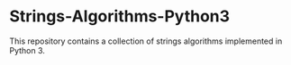 # Strings-Algorithms-Python3
This repository contains a collection of strings algorithms implemented in Python 3.
